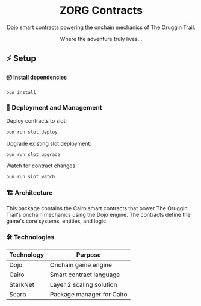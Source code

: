 <p align="center">
  <h1 align="center">ZORG Contracts</h1>
</p>
<p align="center">
Dojo smart contracts powering the onchain mechanics of The Oruggin Trail.
</p>
<p align="center">
Where the adventure truly lives...
</p>

## ⚡ Setup

#### 📦 Install dependencies

```bash
bun install
```

### 🚀 Deployment and Management

Deploy contracts to slot:

```bash
bun run slot:deploy
```

Upgrade existing slot deployment:

```bash
bun run slot:upgrade
```

Watch for contract changes:

```bash
bun run slot:watch
```

### 🏗️ Architecture

This package contains the Cairo smart contracts that power The Oruggin Trail's onchain mechanics using the Dojo engine. The contracts define the game's core systems, entities, and logic.

### 🛠️ Technologies

| **Technology** | **Purpose**               |
| -------------- | ------------------------- |
| Dojo           | Onchain game engine       |
| Cairo          | Smart contract language   |
| StarkNet       | Layer 2 scaling solution  |
| Scarb          | Package manager for Cairo |
